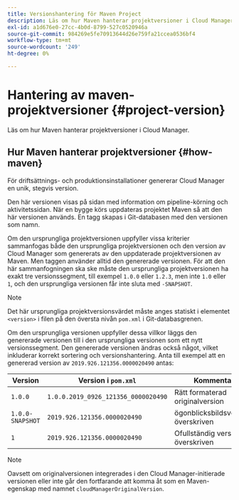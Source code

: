 ```yaml
---
title: Versionshantering för Maven Project
description: Läs om hur Maven hanterar projektversioner i Cloud Manager.
exl-id: a1d676e0-27cc-4b0d-8799-527c0520946a
source-git-commit: 984269e5fe70913644d26e759fa21ccea0536bf4
workflow-type: tm+mt
source-wordcount: '249'
ht-degree: 0%

---
```



# Hantering av maven-projektversioner {#project-version}

Läs om hur Maven hanterar projektversioner i Cloud Manager.

## Hur Maven hanterar projektversioner {#how-maven}

För driftsättnings- och produktionsinstallationer genererar Cloud Manager en unik, stegvis version.

Den här versionen visas på sidan med information om pipeline-körning och aktivitetssidan. När en bygge körs uppdateras projektet Maven så att den här versionen används. En tagg skapas i Git-databasen med den versionen som namn.

Om den ursprungliga projektversionen uppfyller vissa kriterier sammanfogas både den ursprungliga projektversionen och den version av Cloud Manager som genererats av den uppdaterade projektversionen av Maven. Men taggen använder alltid den genererade versionen. För att den här sammanfogningen ska ske måste den ursprungliga projektversionen ha exakt tre versionssegment, till exempel `1.0.0` eller `1.2.3`, men inte `1.0` eller `1`, och den ursprungliga versionen får inte sluta med `-SNAPSHOT`.

>[!NOTE]
>
>Det här ursprungliga projektversionsvärdet måste anges statiskt i elementet `<version>` i filen på den översta nivån `pom.xml` i Git-databasgrenen.

Om den ursprungliga versionen uppfyller dessa villkor läggs den genererade versionen till i den ursprungliga versionen som ett nytt versionssegment. Den genererade versionen ändras också något, vilket inkluderar korrekt sortering och versionshantering. Anta till exempel att en genererad version av `2019.926.121356.0000020490` antas:

| Version | Version i `pom.xml` | Kommentar |
| --- | --- | --- |
| `1.0.0` | `1.0.0.2019_0926_121356_0000020490` | Rätt formaterad originalversion |
| `1.0.0-SNAPSHOT` | `2019.926.121356.0000020490` | ögonblicksbildsversion, överskriven |
| `1` | `2019.926.121356.0000020490` | Ofullständig version, överskriven |

>[!NOTE]
>
>Oavsett om originalversionen integrerades i den Cloud Manager-initierade versionen eller inte går den fortfarande att komma åt som en Maven-egenskap med namnet `cloudManagerOriginalVersion`.
